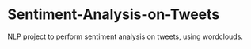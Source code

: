 # Sentiment-Analysis-on-Tweets
NLP project to perform sentiment analysis on tweets, using wordclouds.
